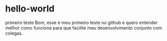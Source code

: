 # hello-world
primeiro teste
Bom, esse é meu primeiro teste no github e quero entender melhor como funciona para que facilite meu desenvolvimento conjunto com colegas.

